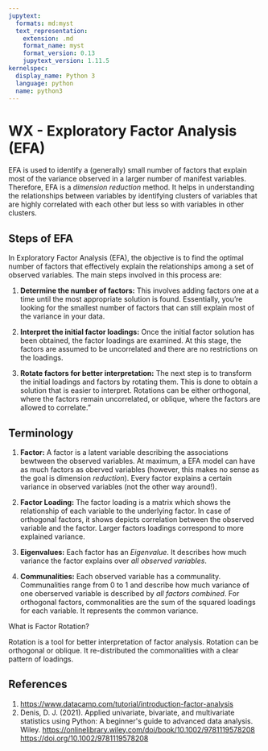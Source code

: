 ```yaml
---
jupytext:
  formats: md:myst
  text_representation:
    extension: .md
    format_name: myst
    format_version: 0.13
    jupytext_version: 1.11.5
kernelspec:
  display_name: Python 3
  language: python
  name: python3
---
```


# WX - Exploratory Factor Analysis (EFA)

EFA is used to identify a (generally) small number of factors that explain most of the variance observed in a larger number of manifest variables. Therefore, EFA is a *dimension reduction* method. It helps in understanding the relationships between variables by identifying clusters of variables that are highly correlated with each other but less so with variables in other clusters. 

## Steps of EFA

In Exploratory Factor Analysis (EFA), the objective is to find the optimal number of factors that effectively explain the relationships among a set of observed variables. The main steps involved in this process are:

1. **Determine the number of factors:** This involves adding factors one at a time until the most appropriate solution is found. Essentially, you’re looking for the smallest number of factors that can still explain most of the variance in your data.

2. **Interpret the initial factor loadings:** Once the initial factor solution has been obtained, the factor loadings are examined. At this stage, the factors are assumed to be uncorrelated and there are no restrictions on the loadings.

3. **Rotate factors for better interpretation:** The next step is to transform the initial loadings and factors by rotating them. This is done to obtain a solution that is easier to interpret. Rotations can be either orthogonal, where the factors remain uncorrelated, or oblique, where the factors are allowed to correlate.”

## Terminology

1. **Factor:** A factor is a latent variable describing the associations bewtween the observed variables. At maximum, a EFA model can have as much factors as oberved variables (however, this makes no sense as the goal is dimension *reduction*). Every factor explains a certain variance in observed variables (not the other way around!). 

2. **Factor Loading:** The factor loading is a matrix which shows the relationship of each variable to the underlying factor. In case of orthogonal factors, it shows depicts correlation between the observed variable and the factor. Larger factors loadings correspond to more explained variance.

3. **Eigenvalues:** Each factor has an *Eigenvalue*. It describes how much variance the factor explains over *all observed variables*. 

4. **Communalities:** Each observed variable has a communality. Communalities range from 0 to 1 and describe how much variance of one oberserved variable is described by *all factors combined*. For orthogonal factors, commonalities are the sum of the squared loadings for each variable. It represents the common variance. 

What is Factor Rotation?

Rotation is a tool for better interpretation of factor analysis. Rotation can be orthogonal or oblique. It re-distributed the commonalities with a clear pattern of loadings.

## References

1. https://www.datacamp.com/tutorial/introduction-factor-analysis
2. Denis, D. J. (2021). Applied univariate, bivariate, and multivariate statistics using Python: A beginner's guide to advanced data analysis. Wiley. https://onlinelibrary.wiley.com/doi/book/10.1002/9781119578208 https://doi.org/10.1002/9781119578208

